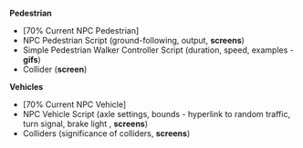 **Pedestrian**

- [70% Current NPC Pedestrian]
- NPC Pedestrian Script (ground-following, output, **screens**)
- Simple Pedestrian Walker Controller Script (duration, speed, examples - **gifs**)
- Collider (**screen**)

**Vehicles**

- [70% Current NPC Vehicle]
- NPC Vehicle Script (axle settings, bounds - hyperlink to random traffic, turn signal, brake light , **screens**)
- Colliders (significance of colliders, **screens**)
